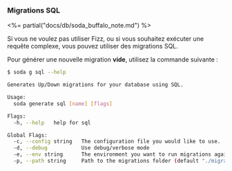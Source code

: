 ### Migrations SQL

<%= partial("docs/db/soda_buffalo_note.md") %>

Si vous ne voulez pas utiliser Fizz, ou si vous souhaitez exécuter une requête complexe, vous pouvez utiliser des migrations SQL.

Pour générer une nouvelle migration **vide**, utilisez la commande suivante :

```bash
$ soda g sql --help

Generates Up/Down migrations for your database using SQL.

Usage:
  soda generate sql [name] [flags]

Flags:
  -h, --help   help for sql

Global Flags:
  -c, --config string   The configuration file you would like to use.
  -d, --debug           Use debug/verbose mode
  -e, --env string      The environment you want to run migrations against. Will use $GO_ENV if set. (default "development")
  -p, --path string     Path to the migrations folder (default "./migrations")
```

